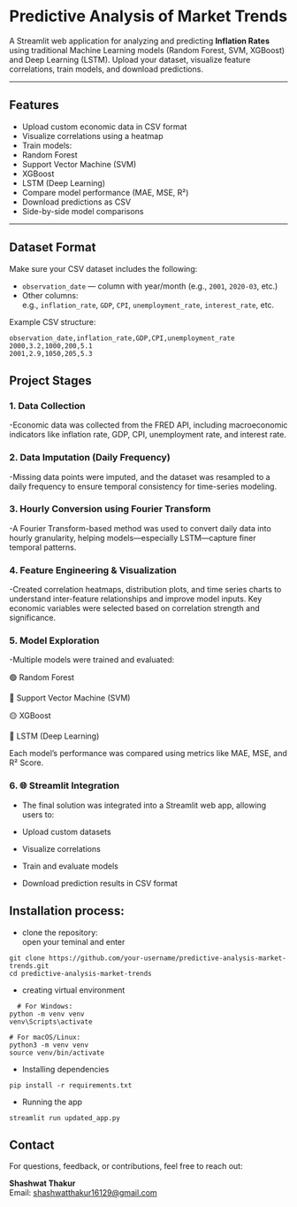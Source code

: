 #  Predictive Analysis of Market Trends

A Streamlit web application for analyzing and predicting **Inflation Rates** using traditional Machine Learning models (Random Forest, SVM, XGBoost) and Deep Learning (LSTM). Upload your dataset, visualize feature correlations, train models, and download predictions.

---

##  Features

-  Upload custom economic data in CSV format
-  Visualize correlations using a heatmap
-  Train models:  
  - Random Forest  
  - Support Vector Machine (SVM)  
  - XGBoost  
  - LSTM (Deep Learning)
-  Compare model performance (MAE, MSE, R²)
-  Download predictions as CSV
-  Side-by-side model comparisons

---

##  Dataset Format

Make sure your CSV dataset includes the following:

- `observation_date` — column with year/month (e.g., `2001`, `2020-03`, etc.)
- Other columns:  
  e.g., `inflation_rate`, `GDP`, `CPI`, `unemployment_rate`, `interest_rate`, etc.

Example CSV structure:

```csv
observation_date,inflation_rate,GDP,CPI,unemployment_rate
2000,3.2,1000,200,5.1
2001,2.9,1050,205,5.3
```
## Project Stages
### 1.  Data Collection
 -Economic data was collected from the FRED API, including macroeconomic indicators like inflation rate, GDP, CPI, unemployment rate, and interest rate.

### 2.  Data Imputation (Daily Frequency)
 -Missing data points were imputed, and the dataset was resampled to a daily frequency to ensure temporal consistency for time-series modeling.

### 3.  Hourly Conversion using Fourier Transform
 -A Fourier Transform-based method was used to convert daily data into hourly granularity, helping models—especially LSTM—capture finer temporal patterns.

### 4.  Feature Engineering & Visualization
 -Created correlation heatmaps, distribution plots, and time series charts to understand inter-feature relationships and improve model inputs. Key economic variables were selected based on correlation strength and significance.

### 5.  Model Exploration
 -Multiple models were trained and evaluated:

🟢 Random Forest

🔵 Support Vector Machine (SVM)

🟡 XGBoost

🔴 LSTM (Deep Learning)

Each model’s performance was compared using metrics like MAE, MSE, and R² Score.

### 6. 🌐 Streamlit Integration

- The final solution was integrated into a Streamlit web app, allowing users to:

- Upload custom datasets

- Visualize correlations

- Train and evaluate models

- Download prediction results in CSV format

## Installation process:
- clone the repository:
<br> open your teminal and enter
```
git clone https://github.com/your-username/predictive-analysis-market-trends.git
cd predictive-analysis-market-trends
```
- creating virtual environment
```
  # For Windows:
python -m venv venv
venv\Scripts\activate

# For macOS/Linux:
python3 -m venv venv
source venv/bin/activate
```
- Installing dependencies
```
pip install -r requirements.txt
```
- Running the app
```
streamlit run updated_app.py
```
##  Contact

For questions, feedback, or contributions, feel free to reach out:

**Shashwat Thakur**  
Email: [shashwatthakur16129@gmail.com](mailto:shashwatthakur16129@gmail.com)



